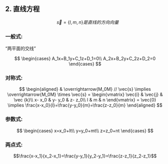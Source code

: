 ## 2. 直线方程

$$\quad \vec{s}=\{l,m,n\}是直线的方向向量$$

### 一般式:

<q>两平面的交线</q>

$$
\begin{cases}
	A_1x+B_1y+C_1z+D_1=0\\
	A_2x+B_2y+C_2z+D_2=0
\end{cases}
$$

### 对称式:

$$
\begin{aligned}
	& \overrightarrow{M_0M} // \vec{s}
	\implies \overrightarrow{M_0M} \times \vec{s}
	=
	\begin{vmatrix}
		\vec{i} & \vec{j} & \vec {k}\\
		x- x_0 & y- y_0 & z- z_0\\
		l & m & n
	\end{vmatrix}
	= \vec{0}
	\implies \frac{x-x_0}{l}=\frac{y-y_0}{m}=\frac{z-z_0}{m}
\end{aligned}
$$

### 参数式:

$$
\begin{cases}
	x=x_0+lt\\
	y=y_0+mt\\
	z=z_0+nt
\end{cases}
$$

### 两点式:

$$\frac{x-x_1}{x_2-x_1}=\frac{y-y_1}{y_2-y_1}=\frac{z-z_1}{z_2-z_1}$$
